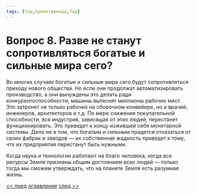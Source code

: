 ```yaml
---
tags: [tvp,проектвенера,faq]
---
```

# Вопрос 8. Разве не станут сопротивляться богатые и сильные мира сего?

Во многих случаях богатые и сильные мира сего будут сопротивляться приходу нового общества. Но если они продолжат автоматизировать производство, а они вынуждены это делать ради конкурентоспособности, машины вытеснят миллионы рабочих мест. Это затронет не только рабочих на сборочном конвейере, но и врачей, инженеров, архитекторов и т.д. По мере снижения покупательной способности, вся индустрия, зависящая от этих людей, перестанет функционировать. Это приведет к концу изжившей себя монетарной системы. Дело не в том, что богатым и сильным придется отказаться от своих фабрик и заводов — их собственная жадность приведет к тому, что их предприятия перестанут быть нужными.

Когда наука и технологии работают на благо человека, когда все ресурсы Земли признаны общим достоянием всех людей — только тогда мы сможем утверждать, что на планете Земля есть разумная жизнь.

[<< пред](Вопрос%207.%20В%20своей%20книге%20Вы%20упоминаете%20об%20экономическом%20коллапсе..md) [оглавление](FAQ%20%D0%BF%D0%BE%20%D0%BF%D1%80%D0%BE%D0%B5%D0%BA%D1%82%D1%83%20%C2%AB%D0%92%D0%B5%D0%BD%D0%B5%D1%80%D0%B0%C2%BB.md) [след >>](Вопрос%209.%20Будут%20ли%20региональные%20различия%20иметь%20такое%20же%20сильное%20влияние,%20как%20сегодня.md)
